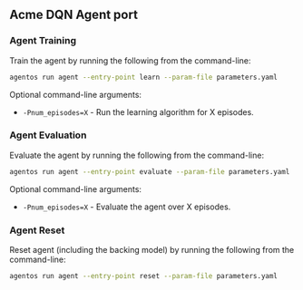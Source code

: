 ## Acme DQN Agent port

### Agent Training

Train the agent by running the following from the command-line:

```bash
agentos run agent --entry-point learn --param-file parameters.yaml
```

Optional command-line arguments:

* `-Pnum_episodes=X` - Run the learning algorithm for X episodes.


### Agent Evaluation

Evaluate the agent by running the following from the command-line:

```bash
agentos run agent --entry-point evaluate --param-file parameters.yaml
```

Optional command-line arguments:

* `-Pnum_episodes=X` - Evaluate the agent over X episodes.


### Agent Reset

Reset agent (including the backing model) by running the following from the
command-line:

```bash
agentos run agent --entry-point reset --param-file parameters.yaml
```



